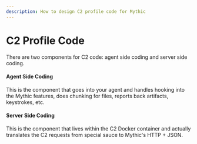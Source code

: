 ```yaml
---
description: How to design C2 profile code for Mythic
---
```


# C2 Profile Code

There are two components for C2 code: agent side coding and server side coding.

#### Agent Side Coding

This is the component that goes into your agent and handles hooking into the Mythic features, does chunking for files, reports back artifacts, keystrokes, etc.

#### Server Side Coding

This is the component that lives within the C2 Docker container and actually translates the C2 requests from special sauce to Mythic's HTTP + JSON.
